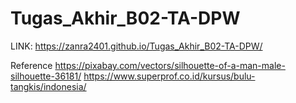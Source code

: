# Tugas_Akhir_B02-TA-DPW

LINK: https://zanra2401.github.io/Tugas_Akhir_B02-TA-DPW/


Reference 
https://pixabay.com/vectors/silhouette-of-a-man-male-silhouette-36181/
https://www.superprof.co.id/kursus/bulu-tangkis/indonesia/
